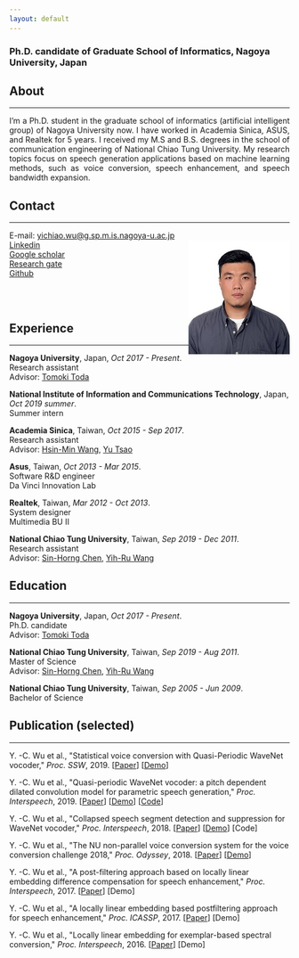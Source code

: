 ```yaml
---
layout: default
---
```

### **Ph.D. candidate of Graduate School of Informatics, Nagoya University, Japan**  

## About
---
<p align="justify"> I’m a Ph.D. student in the graduate school of informatics (artificial intelligent group) of Nagoya University now. I have worked in Academia Sinica, ASUS, and Realtek for 5 years. I received my M.S and B.S. degrees in the school of communication engineering of National Chiao Tung University. My research topics focus on speech generation applications based on machine learning methods, such as voice conversion, speech enhancement, and speech bandwidth expansion. </p>

## Contact
---
E-mail: yichiao.wu@g.sp.m.is.nagoya-u.ac.jp  
<img src="res/figure/YCWU.jpg" align = "right">
[Linkedin](https://www.linkedin.com/in/wuyichiao/)  
[Google scholar](https://scholar.google.co.jp/citations?user=KKaOQVwAAAAJ&hl=zh-TW)  
[Research gate](https://www.researchgate.net/profile/Yi_Chiao_Wu)  
[Github](https://github.com/bigpon)    

<br /> 
<br />   

## Experience  
---

**Nagoya University**, Japan, *Oct 2017 - Present*.  
Research assistant  
Advisor: [Tomoki Toda](https://sites.google.com/site/tomokitoda/home_eng)

**National Institute of Information and Communications Technology**, Japan, *Oct 2019 summer*.  
Summer intern  

**Academia Sinica**, Taiwan, *Oct 2015 - Sep 2017*.  
Research assistant  
Advisor: [Hsin-Min Wang](https://www.iis.sinica.edu.tw/pages/whm/index_en.html), [Yu Tsao](https://www.citi.sinica.edu.tw/pages/yu.tsao/index_en.html)  

**Asus**, Taiwan, *Oct 2013 - Mar 2015*.  
Software R&D engineer  
Da Vinci Innovation Lab  

**Realtek**, Taiwan, *Mar 2012 - Oct 2013*.  
System designer  
Multimedia BU II  

**National Chiao Tung University**, Taiwan, *Sep 2019 - Dec 2011*.  
Research assistant  
Advisor: [Sin-Horng Chen](http://www.eed.nctu.edu.tw/en/faculty/Chen-Sin-Horng-85435692), [Yih-Ru Wang](http://www.eed.nctu.edu.tw/en/faculty/prof/Wang-Yih-Ru-81296519)  

## Education
---
**Nagoya University**, Japan, *Oct 2017 - Present*.  
Ph.D. candidate  
Advisor: [Tomoki Toda](https://sites.google.com/site/tomokitoda/home_eng)  

**National Chiao Tung University**, Taiwan, *Sep 2019 - Aug 2011*.  
Master of Science     
Advisor: [Sin-Horng Chen](http://www.eed.nctu.edu.tw/en/faculty/Chen-Sin-Horng-85435692), [Yih-Ru Wang](http://www.eed.nctu.edu.tw/en/faculty/prof/Wang-Yih-Ru-81296519)  

**National Chiao Tung University**, Taiwan, *Sep 2005 - Jun 2009*.  
Bachelor of Science   

## Publication (selected)
---
Y. -C. Wu et al., "Statistical voice conversion with Quasi-Periodic WaveNet vocoder," *Proc. SSW*, 2019. [[Paper](https://arxiv.org/abs/1907.08940)] [[Demo](https://bigpon.github.io/QuasiPeriodicWaveNet_demo)]

Y. -C. Wu et al., "Quasi-periodic WaveNet vocoder: a pitch dependent dilated convolution model for parametric speech generation," *Proc. Interspeech*, 2019. [[Paper](https://arxiv.org/abs/1907.00797)] [[Demo](https://bigpon.github.io/QuasiPeriodicWaveNet_demo)] [[Code](https://github.com/bigpon/QPNet)]  

Y. -C. Wu et al., "Collapsed speech segment detection and suppression for WaveNet vocoder," *Proc. Interspeech*, 2018. [[Paper](https://arxiv.org/ftp/arxiv/papers/1804/1804.11055.pdf)] [[Demo](https://bigpon.github.io/LpcConstrainedWaveNet_demo)] [Code]  

Y. -C. Wu et al., "The NU non-parallel voice conversion system for the voice conversion challenge 2018," *Proc. Odyssey*, 2018. [[Paper](https://pdfs.semanticscholar.org/27da/a6ea602fb26e6570c565bdd5ca9aa78207c7.pdf)] [[Demo](https://bigpon.github.io/LpcConstrainedWaveNet_demo)]  

Y. -C. Wu et al., "A post-filtering approach based on locally linear embedding difference compensation for speech enhancement," *Proc. Interspeech*, 2017. [[Paper](https://www.citi.sinica.edu.tw/papers/yu.tsao/5808-F.pdf)] [Demo]   

Y. -C. Wu et al., "A locally linear embedding based postfiltering approach for speech enhancement," *Proc. ICASSP*, 2017. [[Paper](https://www.citi.sinica.edu.tw/papers/yu.tsao/5655-F.pdf)] [Demo]  

Y. -C. Wu et al., "Locally linear embedding for exemplar-based spectral conversion," *Proc. Interspeech*, 2016. [[Paper](https://www.iis.sinica.edu.tw/papers/whm/19813-F.pdf)] [Demo]   
<br />  
<br />  